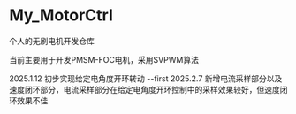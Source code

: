 # My_MotorCtrl
个人的无刷电机开发仓库

当前主要用于开发PMSM-FOC电机，采用SVPWM算法

2025.1.12 初步实现给定电角度开环转动 --first
2025.2.7  新增电流采样部分以及速度闭环部分，电流采样部分在给定电角度开环控制中的采样效果较好，但速度闭环效果不佳
